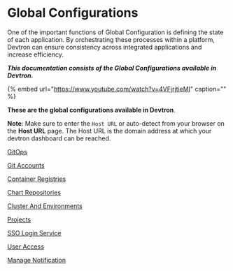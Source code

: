 # Global Configurations

One of the important functions of Global Configuration is defining the state of each application. By orchestrating these processes within a platform, Devtron can ensure consistency across integrated applications and increase efficiency.

_**This documentation consists of the Global Configurations available in Devtron.**_

{% embed url="https://www.youtube.com/watch?v=4VFjrjtieMI" caption="" %}

**These are the global configurations available in Devtron**.

**Note**: Make sure to enter the `Host URL` or auto-detect from your browser on the **Host URL** page. The Host URL is the domain address at which your devtron dashboard can be reached.

[GitOps](gitops.md)

[Git Accounts](git-accounts.md)

[Container Registries](docker-registries.md)

[Chart Repositories](chart-repo.md)

[Cluster And Environments](cluster-and-environments.md)

[Projects](projects.md)

[SSO Login Service](sso-login.md)

[User Access](user-access.md)

[Manage Notification](manage-notification.md)

